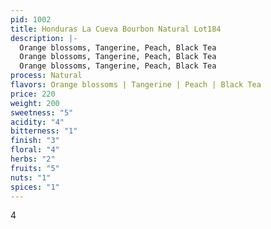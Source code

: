 ```yaml
---
pid: 1002
title: Honduras La Cueva Bourbon Natural Lot184
description: |-
  Orange blossoms, Tangerine, Peach, Black Tea
  Orange blossoms, Tangerine, Peach, Black Tea
  Orange blossoms, Tangerine, Peach, Black Tea
process: Natural
flavors: Orange blossoms | Tangerine | Peach | Black Tea
price: 220
weight: 200
sweetness: "5"
acidity: "4"
bitterness: "1"
finish: "3"
floral: "4"
herbs: "2"
fruits: "5"
nuts: "1"
spices: "1"
---
```

4